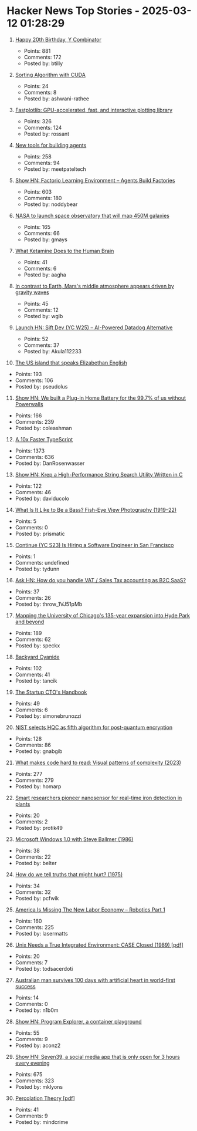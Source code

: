 # Hacker News Top Stories - 2025-03-12 01:28:29

1. [Happy 20th Birthday, Y Combinator](https://twitter.com/garrytan/status/1899092996702048709)
   - Points: 881
   - Comments: 172
   - Posted by: btilly

2. [Sorting Algorithm with CUDA](https://ashwanirathee.com/blog/2025/sort2/)
   - Points: 24
   - Comments: 8
   - Posted by: ashwani-rathee

3. [Fastplotlib: GPU-accelerated, fast, and interactive plotting library](https://medium.com/@caitlin9165/fastplotlib-driving-scientific-discovery-through-data-visualization-418f8bff094c)
   - Points: 326
   - Comments: 124
   - Posted by: rossant

4. [New tools for building agents](https://openai.com/index/new-tools-for-building-agents/)
   - Points: 258
   - Comments: 94
   - Posted by: meetpateltech

5. [Show HN: Factorio Learning Environment – Agents Build Factories](https://jackhopkins.github.io/factorio-learning-environment/)
   - Points: 603
   - Comments: 180
   - Posted by: noddybear

6. [NASA to launch space observatory that will map 450M galaxies](https://www.nbcnews.com/science/space/nasa-spherex-space-observatory-launch-map-galaxies-universe-rcna190877)
   - Points: 165
   - Comments: 66
   - Posted by: gmays

7. [What Ketamine Does to the Human Brain](https://www.theatlantic.com/health/archive/2025/03/ketamine-effects-elon-musk/681911/)
   - Points: 41
   - Comments: 6
   - Posted by: aagha

8. [In contrast to Earth, Mars's middle atmosphere appears driven by gravity waves](https://phys.org/news/2025-03-contrast-earth-mars-middle-atmosphere.html)
   - Points: 45
   - Comments: 12
   - Posted by: wglb

9. [Launch HN: Sift Dev (YC W25) – AI-Powered Datadog Alternative](undefined)
   - Points: 52
   - Comments: 37
   - Posted by: Akula112233

10. [The US island that speaks Elizabethan English](https://www.bbc.com/travel/article/20190623-the-us-island-that-speaks-elizabethan-english)
   - Points: 193
   - Comments: 106
   - Posted by: pseudolus

11. [Show HN: We built a Plug-in Home Battery for the 99.7% of us without Powerwalls](https://pilaenergy.com)
   - Points: 166
   - Comments: 239
   - Posted by: coleashman

12. [A 10x Faster TypeScript](https://devblogs.microsoft.com/typescript/typescript-native-port/)
   - Points: 1373
   - Comments: 636
   - Posted by: DanRosenwasser

13. [Show HN: Krep a High-Performance String Search Utility Written in C](https://davidesantangelo.github.io/krep/)
   - Points: 122
   - Comments: 46
   - Posted by: daviducolo

14. [What Is It Like to Be a Bass? Fish-Eye View Photography (1919–22)](https://publicdomainreview.org/collection/fish-eye-view-photography/)
   - Points: 5
   - Comments: 0
   - Posted by: prismatic

15. [Continue (YC S23) Is Hiring a Software Engineer in San Francisco](https://www.ycombinator.com/companies/continue/jobs/smcxRnM-software-engineer)
   - Points: 1
   - Comments: undefined
   - Posted by: tydunn

16. [Ask HN: How do you handle VAT / Sales Tax accounting as B2C SaaS?](undefined)
   - Points: 37
   - Comments: 26
   - Posted by: throw_1VJ51pMb

17. [Mapping the University of Chicago's 135-year expansion into Hyde Park and beyond](https://chicagomaroon.github.io/data-visualizations/2025/uchicago-property/)
   - Points: 189
   - Comments: 62
   - Posted by: speckx

18. [Backyard Cyanide](https://suziepetryk.com/blog/cyanide.html)
   - Points: 102
   - Comments: 41
   - Posted by: tancik

19. [The Startup CTO's Handbook](https://github.com/ZachGoldberg/Startup-CTO-Handbook/blob/main/StartupCTOHandbook.md)
   - Points: 49
   - Comments: 6
   - Posted by: simonebrunozzi

20. [NIST selects HQC as fifth algorithm for post-quantum encryption](https://www.nist.gov/news-events/news/2025/03/nist-selects-hqc-fifth-algorithm-post-quantum-encryption)
   - Points: 128
   - Comments: 86
   - Posted by: gnabgib

21. [What makes code hard to read: Visual patterns of complexity (2023)](https://seeinglogic.com/posts/visual-readability-patterns/)
   - Points: 277
   - Comments: 279
   - Posted by: homarp

22. [Smart researchers pioneer nanosensor for real-time iron detection in plants](https://news.mit.edu/2025/smart-researchers-pioneer-nanosensor-real-time-iron-detection-plants-0306)
   - Points: 20
   - Comments: 2
   - Posted by: protik49

23. [Microsoft Windows 1.0 with Steve Ballmer (1986)](https://www.youtube.com/watch?v=EtuDS0ntaJY)
   - Points: 38
   - Comments: 22
   - Posted by: belter

24. [How do we tell truths that might hurt? (1975)](https://www.cs.virginia.edu/~evans/cs655/readings/ewd498.html)
   - Points: 34
   - Comments: 32
   - Posted by: pcfwik

25. [America Is Missing The New Labor Economy – Robotics Part 1](https://semianalysis.com/2025/03/11/america-is-missing-the-new-labor-economy-robotics-part-1/)
   - Points: 160
   - Comments: 225
   - Posted by: lasermatts

26. [Unix Needs a True Integrated Environment: CASE Closed (1989) [pdf]](http://www.bitsavers.org/pdf/xerox/parc/techReports/CSL-89-4_UNIX_Needs_A_True_Integrated_Environment.pdf)
   - Points: 20
   - Comments: 7
   - Posted by: todsacerdoti

27. [Australian man survives 100 days with artificial heart in world-first success](https://www.theguardian.com/australia-news/2025/mar/12/australian-man-survives-100-days-with-artificial-heart-in-world-first-success)
   - Points: 14
   - Comments: 0
   - Posted by: n1b0m

28. [Show HN: Program Explorer, a container playground](https://programexplorer.org/)
   - Points: 55
   - Comments: 9
   - Posted by: aconz2

29. [Show HN: Seven39, a social media app that is only open for 3 hours every evening](https://www.seven39.com)
   - Points: 675
   - Comments: 323
   - Posted by: mklyons

30. [Percolation Theory [pdf]](https://web.mit.edu/ceder/publications/Percolation.pdf)
   - Points: 41
   - Comments: 9
   - Posted by: mindcrime

